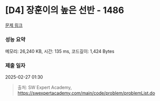 # [D4] 장훈이의 높은 선반 - 1486 

[문제 링크](https://swexpertacademy.com/main/code/problem/problemDetail.do?contestProbId=AV2b7Yf6ABcBBASw) 

### 성능 요약

메모리: 26,240 KB, 시간: 135 ms, 코드길이: 1,424 Bytes

### 제출 일자

2025-02-27 01:30



> 출처: SW Expert Academy, https://swexpertacademy.com/main/code/problem/problemList.do